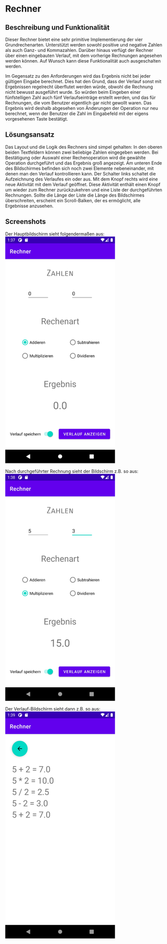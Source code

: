 # Rechner
## Beschreibung und Funktionalität
Dieser Rechner bietet eine sehr primitive Implementierung der vier Grundrechenarten. Unterstützt werden sowohl positive und negative Zahlen als auch Ganz- und Kommazahlen.
Darüber hinaus verfügt der Rechner über einen eingebauten Verlauf, mit dem vorherige Rechnungen angesehen werden können. Auf Wunsch kann diese Funktionalität auch ausgeschalten werden.

Im Gegensatz zu den Anforderungen wird das Ergebnis nicht bei jeder gültigen Eingabe berechnet. Dies hat den Grund, dass der Verlauf sonst mit Ergebnissen regelrecht überflutet werden würde, obwohl die Rechnung nicht bewusst ausgeführt wurde. So würden beim Eingeben einer fünfstelligen Zahl auch fünf Verlaufseinträge erstellt werden, und das für Rechnungen, die vom Benutzer eigentlich gar nicht gewollt waren.
Das Ergebnis wird deshalb abgesehen von Änderungen der Operation nur neu berechnet, wenn der Benutzer die Zahl im Eingabefeld mit der eigens vorgesehenen Taste bestätigt.

## Lösungsansatz
Das Layout und die Logik des Rechners sind simpel gehalten: In den oberen beiden Textfeldern können zwei beliebige Zahlen eingegeben werden. Bei Bestätigung oder Auswahl einer Rechenoperation wird die gewählte Operation durchgeführt und das Ergebnis groß angezeigt.
Am unteren Ende des Bildschirmes befinden sich noch zwei Elemente nebeneinander, mit denen man den Verlauf kontrollieren kann. Der Schalter links schaltet die Aufzeichnung des Verlaufes ein oder aus. Mit dem Knopf rechts wird eine neue Aktivität mit dem Verlauf geöffnet. Diese Aktivität enthält einen Knopf um wieder zum Rechner zurückzukehren und eine Liste der durchgeführten Rechnungen. Sollte die Länge der Liste die Länge des Bildschirmes überschreiten, erscheint ein Scroll-Balken, der es ermöglicht, alle Ergebnisse anzusehen.

## Screenshots
Der Hauptbildschirm sieht folgendermaßen aus:  
<img src="Hauptbildschirm.jpg" alt="Ein Screenshot des Hauptbildschirmes" width=350>

Nach durchgeführter Rechnung sieht der Bildschirm z.B. so aus:  
<img src="Rechnung.jpg" alt="Ein Beispiel für eine durchgeführte Rechnung" width=350>

Der Verlauf-Bildschirm sieht dann z.B. so aus:  
<img src="Verlauf.jpg" alt="Ein Beispiel für einen Verlaufsbildschirm mit einigen Einträgen" width=350>
